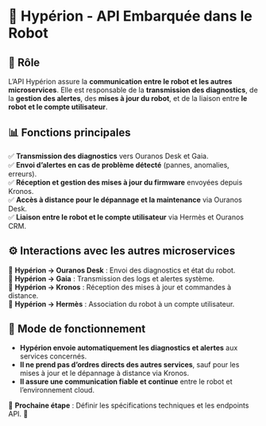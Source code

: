 # 📌 Hypérion - API Embarquée dans le Robot

## 🚀 Rôle
L’API Hypérion assure la **communication entre le robot et les autres microservices**. Elle est responsable de la **transmission des diagnostics**, de la **gestion des alertes**, des **mises à jour du robot**, et de la liaison entre **le robot et le compte utilisateur**.

## 📊 Fonctions principales
✅ **Transmission des diagnostics** vers Ouranos Desk et Gaia.  
✅ **Envoi d’alertes en cas de problème détecté** (pannes, anomalies, erreurs).  
✅ **Réception et gestion des mises à jour du firmware** envoyées depuis Kronos.  
✅ **Accès à distance pour le dépannage et la maintenance** via Ouranos Desk.  
✅ **Liaison entre le robot et le compte utilisateur** via Hermès et Ouranos CRM.  

## ⚙️ Interactions avec les autres microservices
📌 **Hypérion → Ouranos Desk** : Envoi des diagnostics et état du robot.  
📌 **Hypérion → Gaia** : Transmission des logs et alertes système.  
📌 **Hypérion → Kronos** : Réception des mises à jour et commandes à distance.  
📌 **Hypérion → Hermès** : Association du robot à un compte utilisateur.  

## 🔗 Mode de fonctionnement
- **Hypérion envoie automatiquement les diagnostics et alertes** aux services concernés.  
- **Il ne prend pas d’ordres directs des autres services**, sauf pour les mises à jour et le dépannage à distance via Kronos.  
- **Il assure une communication fiable et continue** entre le robot et l’environnement cloud.  

📌 **Prochaine étape** : Définir les spécifications techniques et les endpoints API. 🚀

